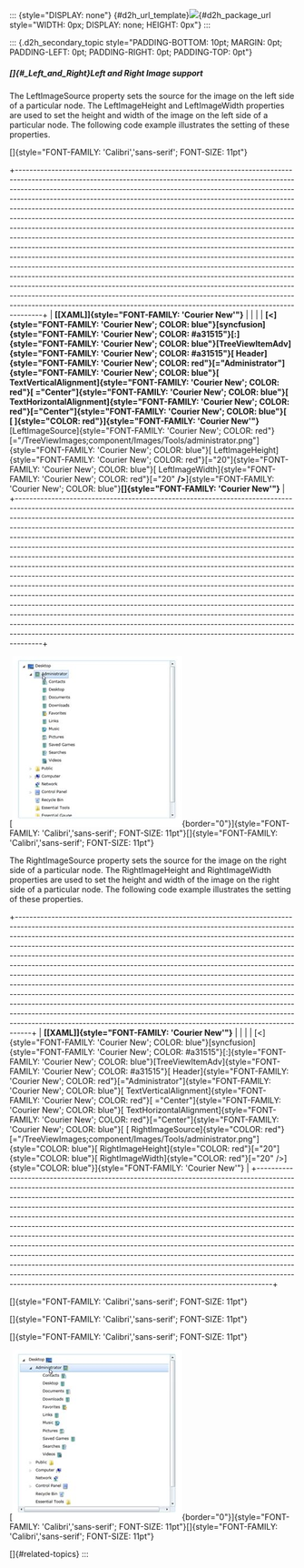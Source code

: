 ::: {style="DISPLAY: none"}
[](ms-xhelp:///?Id=d2h_url_template){#d2h_url_template}![](!package_url!){#d2h_package_url style="WIDTH: 0px; DISPLAY: none; HEIGHT: 0px"}
:::

::: {.d2h_secondary_topic style="PADDING-BOTTOM: 10pt; MARGIN: 0pt; PADDING-LEFT: 0pt; PADDING-RIGHT: 0pt; PADDING-TOP: 0pt"}
##### []{#_Left_and_Right}Left and Right Image support

The LeftImageSource property sets the source for the image on the left side of a particular node. The LeftImageHeight and LeftImageWidth properties are used to set the height and width of the image on the left side of a particular node. The following code example illustrates the setting of these properties.

[]{style="FONT-FAMILY: 'Calibri','sans-serif'; FONT-SIZE: 11pt"} 

+-------------------------------------------------------------------------------------------------------------------------------------------------------------------------------------------------------------------------------------------------------------------------------------------------------------------------------------------------------------------------------------------------------------------------------------------------------------------------------------------------------------------------------------------------------------------------------------------------------------------------------------------------------------------------------------------------------------------------------------------------------------------------------------------------------------------------------------------------------------------------------------------------------------------------------------------------------------------------------------------------------------------------------------------------------------------------------------------------------------------------------------------------------------------------------------------------------------------------+
| **[\[XAML\]]{style="FONT-FAMILY: 'Courier New'"}**                                                                                                                                                                                                                                                                                                                                                                                                                                                                                                                                                                                                                                                                                                                                                                                                                                                                                                                                                                                                                                                                                                                                                                      |
|                                                                                                                                                                                                                                                                                                                                                                                                                                                                                                                                                                                                                                                                                                                                                                                                                                                                                                                                                                                                                                                                                                                                                                                                                         |
| **[\<]{style="FONT-FAMILY: 'Courier New'; COLOR: blue"}[syncfusion]{style="FONT-FAMILY: 'Courier New'; COLOR: #a31515"}[:]{style="FONT-FAMILY: 'Courier New'; COLOR: blue"}[TreeViewItemAdv]{style="FONT-FAMILY: 'Courier New'; COLOR: #a31515"}[ Header]{style="FONT-FAMILY: 'Courier New'; COLOR: red"}[=\"Administrator\"]{style="FONT-FAMILY: 'Courier New'; COLOR: blue"}[ TextVerticalAlignment]{style="FONT-FAMILY: 'Courier New'; COLOR: red"}[ =\"Center\"]{style="FONT-FAMILY: 'Courier New'; COLOR: blue"}[ TextHorizontalAlignment]{style="FONT-FAMILY: 'Courier New'; COLOR: red"}[=\"Center\"]{style="FONT-FAMILY: 'Courier New'; COLOR: blue"}[ [ ]{style="COLOR: red"}]{style="FONT-FAMILY: 'Courier New'"}**[LeftImageSource]{style="FONT-FAMILY: 'Courier New'; COLOR: red"}[=\"/TreeViewImages;component/Images/Tools/administrator.png\"]{style="FONT-FAMILY: 'Courier New'; COLOR: blue"}[ LeftImageHeight]{style="FONT-FAMILY: 'Courier New'; COLOR: red"}[=\"20\"]{style="FONT-FAMILY: 'Courier New'; COLOR: blue"}[ LeftImageWidth]{style="FONT-FAMILY: 'Courier New'; COLOR: red"}[=\"20\" **/\>**]{style="FONT-FAMILY: 'Courier New'; COLOR: blue"}**[]{style="FONT-FAMILY: 'Courier New'"}** |
+-------------------------------------------------------------------------------------------------------------------------------------------------------------------------------------------------------------------------------------------------------------------------------------------------------------------------------------------------------------------------------------------------------------------------------------------------------------------------------------------------------------------------------------------------------------------------------------------------------------------------------------------------------------------------------------------------------------------------------------------------------------------------------------------------------------------------------------------------------------------------------------------------------------------------------------------------------------------------------------------------------------------------------------------------------------------------------------------------------------------------------------------------------------------------------------------------------------------------+

[![](../ImagesExt/image261_656.jpg){border="0"}]{style="FONT-FAMILY: 'Calibri','sans-serif'; FONT-SIZE: 11pt"}[]{style="FONT-FAMILY: 'Calibri','sans-serif'; FONT-SIZE: 11pt"}

The RightImageSource property sets the source for the image on the right side of a particular node. The RightImageHeight and RightImageWidth properties are used to set the height and width of the image on the right side of a particular node. The following code example illustrates the setting of these properties.

+----------------------------------------------------------------------------------------------------------------------------------------------------------------------------------------------------------------------------------------------------------------------------------------------------------------------------------------------------------------------------------------------------------------------------------------------------------------------------------------------------------------------------------------------------------------------------------------------------------------------------------------------------------------------------------------------------------------------------------------------------------------------------------------------------------------------------------------------------------------------------------------------------------------------------------------------------------------------------+
| **[\[XAML\]]{style="FONT-FAMILY: 'Courier New'"}**                                                                                                                                                                                                                                                                                                                                                                                                                                                                                                                                                                                                                                                                                                                                                                                                                                                                                                                         |
|                                                                                                                                                                                                                                                                                                                                                                                                                                                                                                                                                                                                                                                                                                                                                                                                                                                                                                                                                                            |
| [\<]{style="FONT-FAMILY: 'Courier New'; COLOR: blue"}[syncfusion]{style="FONT-FAMILY: 'Courier New'; COLOR: #a31515"}[:]{style="FONT-FAMILY: 'Courier New'; COLOR: blue"}[TreeViewItemAdv]{style="FONT-FAMILY: 'Courier New'; COLOR: #a31515"}[ Header]{style="FONT-FAMILY: 'Courier New'; COLOR: red"}[=\"Administrator\"]{style="FONT-FAMILY: 'Courier New'; COLOR: blue"}[ TextVerticalAlignment]{style="FONT-FAMILY: 'Courier New'; COLOR: red"}[ =\"Center\"]{style="FONT-FAMILY: 'Courier New'; COLOR: blue"}[ TextHorizontalAlignment]{style="FONT-FAMILY: 'Courier New'; COLOR: red"}[=\"Center\"]{style="FONT-FAMILY: 'Courier New'; COLOR: blue"}[ [ RightImageSource]{style="COLOR: red"}[=\"/TreeViewImages;component/Images/Tools/administrator.png\"]{style="COLOR: blue"}[ RightImageHeight]{style="COLOR: red"}[=\"20\"]{style="COLOR: blue"}[ RightImageWidth]{style="COLOR: red"}[=\"20\" /\>]{style="COLOR: blue"}]{style="FONT-FAMILY: 'Courier New'"} |
+----------------------------------------------------------------------------------------------------------------------------------------------------------------------------------------------------------------------------------------------------------------------------------------------------------------------------------------------------------------------------------------------------------------------------------------------------------------------------------------------------------------------------------------------------------------------------------------------------------------------------------------------------------------------------------------------------------------------------------------------------------------------------------------------------------------------------------------------------------------------------------------------------------------------------------------------------------------------------+

[]{style="FONT-FAMILY: 'Calibri','sans-serif'; FONT-SIZE: 11pt"} 

[]{style="FONT-FAMILY: 'Calibri','sans-serif'; FONT-SIZE: 11pt"} 

[]{style="FONT-FAMILY: 'Calibri','sans-serif'; FONT-SIZE: 11pt"} 

[![](../ImagesExt/image261_657.jpg){border="0"}]{style="FONT-FAMILY: 'Calibri','sans-serif'; FONT-SIZE: 11pt"}[]{style="FONT-FAMILY: 'Calibri','sans-serif'; FONT-SIZE: 11pt"}

[]{#related-topics}
:::
